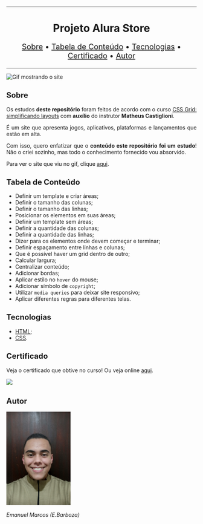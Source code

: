 <hr>

<main>
    <h1 align="center">Projeto Alura Store</h1>
    <p align="center" style="font-size: 1.25rem;">
        <a href="#sobre">Sobre</a> •
        <a href="#tabela-de-conteudo">Tabela de Conteúdo</a> •
        <a href="#tecnologias">Tecnologias</a> •
        <a href="#certificado">Certificado</a> •
        <a href="#autor">Autor</a>
    </p>
</main>

<hr>

<img src="Alura-Store.gif" title="Gif mostrando o site">

<section id="sobre">
    <h2 style="font-size: 1.25rem;">Sobre</h2>
    <p style="text-align: justify;">Os estudos <b>deste repositório</b> foram feitos de acordo com o curso <a href="https://cursos.alura.com.br/course/css-grid-layout">CSS Grid: simplificando layouts</a> com <b>auxílio</b> do instrutor <b>Matheus Castiglioni</b>.</p>
    <p style="text-align: justify;">É um site que apresenta jogos, aplicativos, plataformas e lançamentos que estão em alta.</p>
    <p style="text-align: justify;">Com isso, quero enfatizar que o <b>conteúdo este repositório foi um estudo</b>! Não o criei sozinho, mas todo o conhecimento fornecido vou absorvido.</p>
    <p style="text-align: justify;">Para ver o site que viu no gif, clique <a href="https://cursos.alura.com.br/certificate/ebarbozadev/css-grid-layout">aqui</a>.</p>
</section>

<section id="tabela-de-conteudo">
    <h2 style="font-size: 1.25rem;">Tabela de Conteúdo</h2>
    <ul align="justify" style="text-align="justify"">
        <li>Definir um template e criar áreas;</li>
        <li>Definir o tamanho das colunas;</li>
        <li>Definir o tamanho das linhas;</li>
        <li>Posicionar os elementos em suas áreas;</li>
        <li>Definir um template sem áreas;</li>
        <li>Definir a quantidade das colunas;</li>
        <li>Definir a quantidade das linhas;</li>
        <li>Dizer para os elementos onde devem começar e terminar;</li>
        <li>Definir espaçamento entre linhas e colunas;</li>
        <li>Que é possível haver um grid dentro de outro;</li>
        <li>Calcular largura;</li>
        <li>Centralizar conteúdo;</li>
        <li>Adicionar bordas;</li>
        <li>Aplicar estilo no <code>hover</code> do mouse;</li>
        <li>Adicionar símbolo de <code>copyright</code>;</li>
        <li>Utilizar <code>media queries</code> para deixar site responsivo;</li>
        <li>Aplicar diferentes regras para diferentes telas.</li>
    </ul>
</section>

<section id="tecnologias">
    <h2 style="font-size: 1.25rem;">Tecnologias</h2>
    <ul>
        <li><a href="https://developer.mozilla.org/pt-BR/docs/Web/HTML">HTML</a>;</li>
        <li><a href="https://developer.mozilla.org/pt-BR/docs/Web/CSS">CSS</a>.</li>
    </ul>
</section>

<section id="certificado">
    <h2 style="font-size: 1.25rem;">Certificado</h2>
    <p style="text-align: justify;">Veja o certificado que obtive no curso! Ou veja online <a href="https://alurastore-eta.vercel.app/">aqui</a>.</p>
    <img src="Certificado de Conclusão CSS Grid simplificando layouts.jpg">
</section>

<section id="autor">
    <h2 style="font-size: 1.25rem;">Autor</h2>
    <img src="foto.jpg" width="170">
    <p style="text-align: justify;"><i>Emanuel Marcos (E.Barboza)<i></p>
</section>
